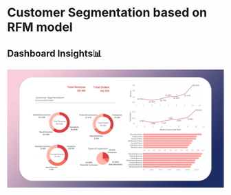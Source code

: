 # Customer Segmentation based on RFM model 


## Dashboard Insights📊

<img src='https://github.com/karan842/customer-segmentation-rfm/blob/master/Dashboard.jpg'></img>
